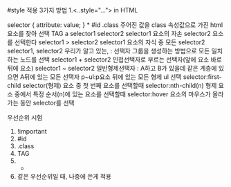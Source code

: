 #style 적용 3가지 방법
1.<..style="..."> in HTML


selector {
    attribute: value;
}
*
#id 
.class  주어진 값을 class 속성값으로 가진 html요소를 찾아 선택
TAG  a
selector1 selector2    selector1 요소의 자손 selector2 요소를 선택한다
selector1 > selector2  selector1 요소의 자식 중 모든 selector2 
selector1, selector2   우리가 알고 있는, : 선택자 그룹을 생성하는 방법으로 모든 일치하는 노드를 선택
selector1 + selector2  인접선택자로 부르는 선택자(앞에 요소 바로 뒤에 요소)
selector1 ~ selector2   일반형제선택자 : A하고 B가 있을데 같은 계층에 있으면 A뒤에 있는 모든 선택자
                        p~ul:p요소 뒤에 있는 모든 형제 ul 선택
selector:first-child   selector(형제) 요소 중 첫 번째 요소를 선택할때
selector:nth-child(n)  형제 요소 중에서 특정 순서(n)에 있는 요소를 선택할때
selector:hover          요소의 마우스가 올라가는 동안 selector를 선택

우선순위 시험
1. !important
2. #id
3. .class
4. TAG 
5. *
6. 같은 우선순위일 때, 나중에 쓴게 적용